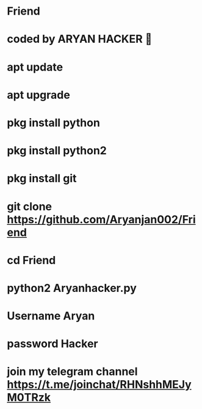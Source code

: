 # Friend
# coded by ARYAN HACKER 👑
# apt update 
# apt upgrade
# pkg install python 
# pkg install python2 
# pkg install git 
# git clone https://github.com/Aryanjan002/Friend
# cd Friend
# python2 Aryanhacker.py 
# Username Aryan 
# password Hacker 
# join my telegram channel https://t.me/joinchat/RHNshhMEJyM0TRzk
